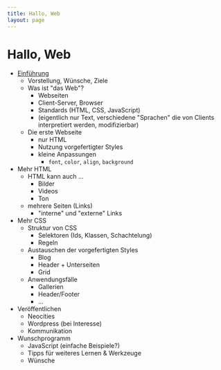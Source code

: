 ```yaml
---
title: Hallo, Web
layout: page
---
```


# Hallo, Web

* [Einführung](introduction.html)
    - Vorstellung, Wünsche, Ziele
    - Was ist "das Web"?
        - Webseiten
        - Client-Server, Browser
        - Standards (HTML, CSS, JavaScript)
        - (eigentlich nur Text, verschiedene "Sprachen" die von Clients
          interpretiert werden, modifizierbar)
    - Die erste Webseite
        - nur HTML
        - Nutzung vorgefertigter Styles
        - kleine Anpassungen
            - `font`, `color`, `align`, `background`
* Mehr HTML
    - HTML kann auch ...
        - Bilder
        - Videos
        - Ton
    - mehrere Seiten (Links)
        - "interne" und "externe" Links
* Mehr CSS
    - Struktur von CSS
        - Selektoren (Ids, Klassen, Schachtelung)
        - Regeln
    - Austauschen der vorgefertigten Styles
        - Blog
        - Header + Unterseiten
        - Grid
    - Anwendungsfälle
        - Gallerien
        - Header/Footer
        - ...
* Veröffentlichen
    - Neocities
    - Wordpress (bei Interesse)
    - Kommunikation
* Wunschprogramm
    - JavaScript (einfache Beispiele?)
    - Tipps für weiteres Lernen & Werkzeuge
    - Wünsche
